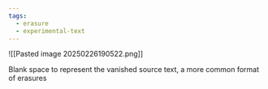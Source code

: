 ```yaml
---
tags:
  - erasure
  - experimental-text
---
```

![[Pasted image 20250226190522.png]]

Blank space to represent the vanished source text, a more common format of erasures